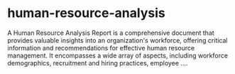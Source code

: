 # human-resource-analysis
A Human Resource Analysis Report is a comprehensive document that provides valuable insights into an organization's workforce, offering critical information and recommendations for effective human resource management. It encompasses a wide array of aspects, including workforce demographics, recruitment and hiring practices, employee ....
